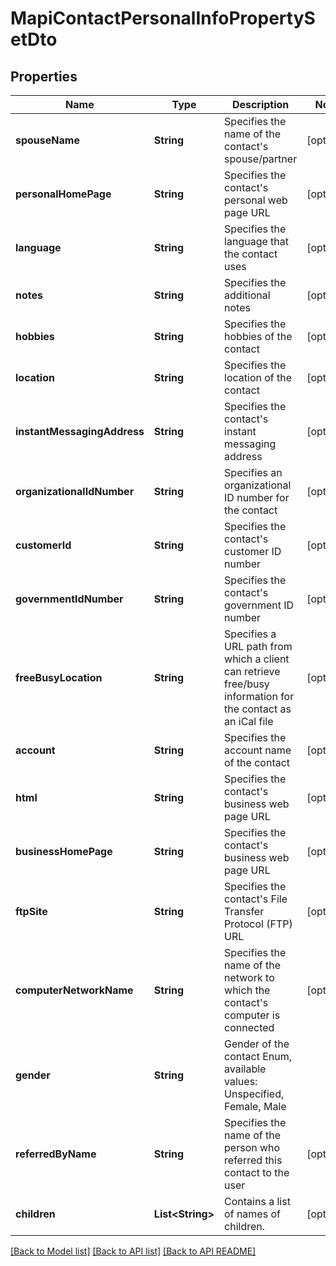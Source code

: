 
# MapiContactPersonalInfoPropertySetDto
## Properties
Name | Type | Description | Notes
------------ | ------------- | ------------- | -------------
**spouseName** | **String** | Specifies the name of the contact&#39;s spouse/partner              |  [optional]
**personalHomePage** | **String** | Specifies the contact&#39;s personal web page URL              |  [optional]
**language** | **String** | Specifies the language that the contact uses              |  [optional]
**notes** | **String** | Specifies the additional notes              |  [optional]
**hobbies** | **String** | Specifies the hobbies of the contact              |  [optional]
**location** | **String** | Specifies the location of the contact              |  [optional]
**instantMessagingAddress** | **String** | Specifies the contact&#39;s instant messaging address              |  [optional]
**organizationalIdNumber** | **String** | Specifies an organizational ID number for the contact              |  [optional]
**customerId** | **String** | Specifies the contact&#39;s customer ID number              |  [optional]
**governmentIdNumber** | **String** | Specifies the contact&#39;s government ID number              |  [optional]
**freeBusyLocation** | **String** | Specifies a URL path from which a client can retrieve free/busy information for the contact as an iCal file              |  [optional]
**account** | **String** | Specifies the account name of the contact              |  [optional]
**html** | **String** | Specifies the contact&#39;s business web page URL              |  [optional]
**businessHomePage** | **String** | Specifies the contact&#39;s business web page URL              |  [optional]
**ftpSite** | **String** | Specifies the contact&#39;s File Transfer Protocol (FTP) URL              |  [optional]
**computerNetworkName** | **String** | Specifies the name of the network to which the contact&#39;s computer is connected              |  [optional]
**gender** | **String** | Gender of the contact Enum, available values: Unspecified, Female, Male | 
**referredByName** | **String** | Specifies the name of the person who referred this contact to the user              |  [optional]
**children** | **List&lt;String&gt;** | Contains a list of names of children.              |  [optional]




[[Back to Model list]](README.md#documentation-for-models) [[Back to API list]](README.md#documentation-for-api-endpoints) [[Back to API README]](README.md)

